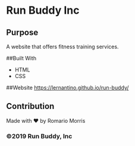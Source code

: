 # Run Buddy Inc

## Purpose 
A website that offers fitness training services.

##Built With
* HTML
* CSS

##Website
https://lernantino.github.io/run-buddy/

## Contribution 
Made with ❤️ by Romario Morris

### ©2019 Run Buddy, Inc 
